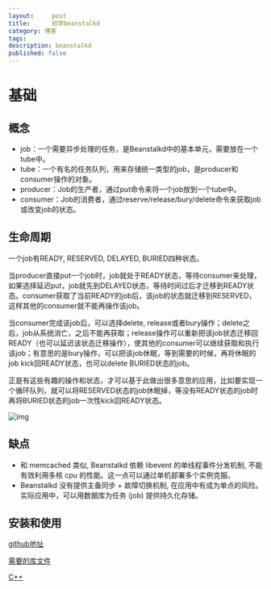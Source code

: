 ```yaml
---
layout:     post
title:      初学beanstalkd
category: 博客
tags: 
description: beanstalkd
published: false
---
```

# 基础

## 概念

*	job：一个需要异步处理的任务，是Beanstalkd中的基本单元，需要放在一个tube中。
*	tube：一个有名的任务队列，用来存储统一类型的job，是producer和consumer操作的对象。
*	producer：Job的生产者，通过put命令来将一个job放到一个tube中。
*	consumer：Job的消费者，通过reserve/release/bury/delete命令来获取job或改变job的状态。

## 生命周期
一个job有READY, RESERVED, DELAYED, BURIED四种状态。

当producer直接put一个job时，job就处于READY状态，等待consumer来处理，如果选择延迟put，job就先到DELAYED状态，等待时间过后才迁移到READY状态。consumer获取了当前READY的job后，该job的状态就迁移到RESERVED，这样其他的consumer就不能再操作该job。

当consumer完成该job后，可以选择delete, release或者bury操作；delete之后，job从系统消亡，之后不能再获取；release操作可以重新把该job状态迁移回READY（也可以延迟该状态迁移操作），使其他的consumer可以继续获取和执行该job；有意思的是bury操作，可以把该job休眠，等到需要的时候，再将休眠的job kick回READY状态，也可以delete BURIED状态的job。

正是有这些有趣的操作和状态，才可以基于此做出很多意思的应用，比如要实现一个循环队列，就可以将RESERVED状态的job休眠掉，等没有READY状态的job时再将BURIED状态的job一次性kick回READY状态。

![img](http://csrd.aliapp.com/wp-content/plugins/beanstalkd-job-lifetime.png)

## 缺点
*	和 memcached 类似, Beanstalkd 依赖 libevent 的单线程事件分发机制, 不能有效利用多核 cpu 的性能。这一点可以通过单机部署多个实例克服。
*	Beanstalkd 没有提供主备同步 + 故障切换机制, 在应用中有成为单点的风险。实际应用中，可以用数据库为任务 (job) 提供持久化存储。

## 安装和使用
[github地址](https://github.com/kr/beanstalkd)

[需要的库文件](https://github.com/kr/beanstalkd/wiki/client-libraries)

[C++](https://github.com/deepfryed/beanstalk-client)



